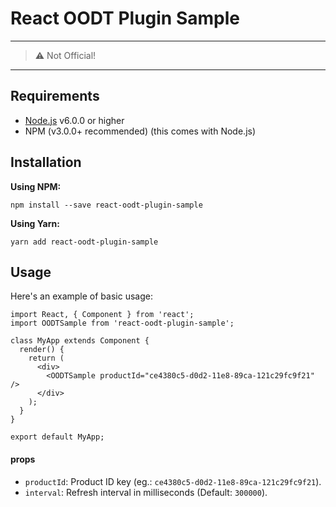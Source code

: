 # React OODT Plugin Sample

---

> :warning: Not Official!

---

## Requirements

- [Node.js](https://nodejs.org/en/download/) v6.0.0 or higher
- NPM (v3.0.0+ recommended) (this comes with Node.js)

## Installation

**Using NPM:**

```
npm install --save react-oodt-plugin-sample
```

**Using Yarn:**

```
yarn add react-oodt-plugin-sample
```

## Usage

Here's an example of basic usage:

```
import React, { Component } from 'react';
import OODTSample from 'react-oodt-plugin-sample';

class MyApp extends Component {
  render() {
    return (
      <div>
        <OODTSample productId="ce4380c5-d0d2-11e8-89ca-121c29fc9f21" />
      </div>
    );
  }
}

export default MyApp;
```

#### props

- `productId`: Product ID key (eg.: `ce4380c5-d0d2-11e8-89ca-121c29fc9f21`).
- `interval`: Refresh interval in milliseconds (Default: `300000`).
